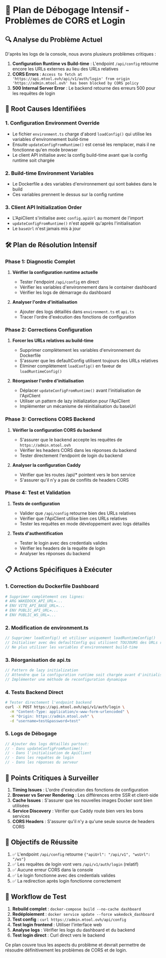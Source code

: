 # 🚨 Plan de Débogage Intensif - Problèmes de CORS et Login

## 🔍 Analyse du Problème Actuel

D'après les logs de la console, nous avons plusieurs problèmes critiques :

1. **Configuration Runtime vs Build-time** : L'endpoint `/api/config` retourne encore les URLs externes au lieu des URLs relatives
2. **CORS Errors** : `Access to fetch at 'https://api.mtool.ovh/api/v1/auth/login' from origin 'https://admin.mtool.ovh' has been blocked by CORS policy`
3. **500 Internal Server Error** : Le backend retourne des erreurs 500 pour les requêtes de login

## 🎯 Root Causes Identifiées

### 1. Configuration Environment Override
- Le fichier `environment.ts` charge d'abord `loadConfig()` qui utilise les variables d'environnement build-time
- Ensuite `updateConfigFromRuntime()` est censé les remplacer, mais il ne fonctionne qu'en mode browser
- Le client API initialise avec la config build-time avant que la config runtime soit chargée

### 2. Build-time Environment Variables
- Le Dockerfile a des variables d'environnement qui sont bakées dans le build
- Ces variables prennent le dessus sur la config runtime

### 3. Client API Initialization Order
- L'ApiClient s'initialise avec `config.apiUrl` au moment de l'import
- `updateConfigFromRuntime()` n'est appelé qu'après l'initialisation
- Le `baseUrl` n'est jamais mis à jour

## 🛠️ Plan de Résolution Intensif

### Phase 1: Diagnostic Complet
1. **Vérifier la configuration runtime actuelle**
   - Tester l'endpoint `/api/config` en direct
   - Vérifier les variables d'environnement dans le container dashboard
   - Vérifier les logs de démarrage du dashboard

2. **Analyser l'ordre d'initialisation**
   - Ajouter des logs détaillés dans `environment.ts` et `api.ts`
   - Tracer l'ordre d'exécution des fonctions de configuration

### Phase 2: Corrections Configuration
1. **Forcer les URLs relatives au build-time**
   - Supprimer complètement les variables d'environnement du Dockerfile
   - S'assurer que les defaultConfig utilisent toujours des URLs relatives
   - Éliminer complètement `loadConfig()` en faveur de `loadRuntimeConfig()`

2. **Réorganiser l'ordre d'initialisation**
   - Déplacer `updateConfigFromRuntime()` avant l'initialisation de l'ApiClient
   - Utiliser un pattern de lazy initialization pour l'ApiClient
   - Implémenter un mécanisme de réinitialisation du baseUrl

### Phase 3: Corrections CORS Backend
1. **Vérifier la configuration CORS du backend**
   - S'assurer que le backend accepte les requêtes de `https://admin.mtool.ovh`
   - Vérifier les headers CORS dans les réponses du backend
   - Tester directement l'endpoint de login du backend

2. **Analyser la configuration Caddy**
   - Vérifier que les routes /api/* pointent vers le bon service
   - S'assurer qu'il n'y a pas de conflits de headers CORS

### Phase 4: Test et Validation
1. **Tests de configuration**
   - Valider que `/api/config` retourne bien des URLs relatives
   - Vérifier que l'ApiClient utilise bien ces URLs relatives
   - Tester les requêtes en mode développement avec logs détaillés

2. **Tests d'authentification**
   - Tester le login avec des credentials valides
   - Vérifier les headers de la requête de login
   - Analyser les réponses du backend

## 📋 Actions Spécifiques à Exécuter

### 1. Correction du Dockerfile Dashboard
```dockerfile
# Supprimer complètement ces lignes:
# ARG WAKEDOCK_API_URL=...
# ENV VITE_API_BASE_URL=...
# ENV PUBLIC_API_URL=...
# ENV PUBLIC_WS_URL=...
```

### 2. Modification de environment.ts
```typescript
// Supprimer loadConfig() et utiliser uniquement loadRuntimeConfig()
// Initialiser avec des defaultConfig qui utilisent TOUJOURS des URLs relatives
// Ne plus utiliser les variables d'environnement build-time
```

### 3. Réorganisation de api.ts
```typescript
// Pattern de lazy initialization
// Attendre que la configuration runtime soit chargée avant d'initialiser baseUrl
// Implémenter une méthode de reconfiguration dynamique
```

### 4. Tests Backend Direct
```bash
# Tester directement l'endpoint backend
curl -X POST https://api.mtool.ovh/api/v1/auth/login \
  -H "Content-Type: application/x-www-form-urlencoded" \
  -H "Origin: https://admin.mtool.ovh" \
  -d "username=test&password=test"
```

### 5. Logs de Débogage
```typescript
// Ajouter des logs détaillés partout:
// - Dans updateConfigFromRuntime()
// - Dans l'initialisation de ApiClient
// - Dans les requêtes de login
// - Dans les réponses du serveur
```

## 🚨 Points Critiques à Surveiller

1. **Timing Issues** : L'ordre d'exécution des fonctions de configuration
2. **Browser vs Server Rendering** : Les différences entre SSR et client-side
3. **Cache Issues** : S'assurer que les nouvelles images Docker sont bien utilisées
4. **Service Discovery** : Vérifier que Caddy route bien vers les bons services
5. **CORS Headers** : S'assurer qu'il n'y a qu'une seule source de headers CORS

## 🎯 Objectifs de Réussite

1. ✅ L'endpoint `/api/config` retourne `{"apiUrl": "/api/v1", "wsUrl": "/ws"}`
2. ✅ Les requêtes de login vont vers `/api/v1/auth/login` (relatif)
3. ✅ Aucune erreur CORS dans la console
4. ✅ Le login fonctionne avec des credentials valides
5. ✅ La redirection après login fonctionne correctement

## 🔄 Workflow de Test

1. **Rebuild complet** : `docker-compose build --no-cache dashboard`
2. **Redéploiement** : `docker service update --force wakedock_dashboard`
3. **Test config** : `curl https://admin.mtool.ovh/api/config`
4. **Test login frontend** : Utiliser l'interface web
5. **Analyse logs** : Vérifier les logs du dashboard et du backend
6. **Test login direct** : Curl direct vers le backend

Ce plan couvre tous les aspects du problème et devrait permettre de résoudre définitivement les problèmes de CORS et de login.